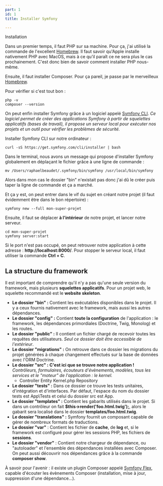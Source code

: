 ```yaml
---
part: 1
id: 1
title: Installer Symfony

---
```

Installation

Dans un premier temps, il faut PHP sur sa machine. Pour ça, j'ai utilisé la commande de l'excellent [Homebrew](https://formulae.brew.sh/formula/php). Il faut savoir qu'Apple installe nativement PHP avec MacOS, mais à ce qu'il paraît ce ne sera plus le cas prochainement. C'est donc bien de savoir comment installer PHP nous-même.

Ensuite, il faut installer Composer. Pour ça pareil, je passe par le merveilleux [Homebrew](https://formulae.brew.sh/formula/composer).

Pour vérifier si c'est tout bon :

    php -v
    composer --version

On peut enfin installer Symfony grâce à un logiciel appelé [Symfony CLI](https://symfony.com/download). _Ce logiciel permet de créer des applications Symfony à partir de squelettes applicatifs (bases de travail), il propose un serveur local pour exécuter nos projets et un outil pour vérifier les problèmes de sécurité._

Installer Symfony CLI sur notre ordinateur :

    curl -sS https://get.symfony.com/cli/installer | bash

Dans le terminal, nous avons un message qui propose d'installer Symfony globalement en déplaçant le fichier grâce à une ligne de commande :

    mv /Users/raphaelbeaudet/.symfony/bin/symfony /usr/local/bin/symfony

Alors dans mon cas le dossier "bin" n'existait pas donc j'ai dû le créer puis taper la ligne de commande et ça a marché.

Et ça y est, on peut entrer dans le vif du sujet en créant notre projet (il faut évidemment être dans le bon répertoire) :

    symfony new --full mon-super-projet

Ensuite, il faut se déplacer **à l'intérieur** de notre projet, et lancer notre serveur.

    cd mon-super-projet
    symfony server:start

Si le port n'est pas occupé, on peut retrouver notre application à cette adresse : **http://localhost:8000/**. Pour stopper le serveur local, il faut utiliser la commande **Ctrl + C**.

## La structure du framework

Il est important de comprendre qu'il n'y a pas qu'une seule version du framework, mais plusieurs **squelettes applicatifs**. Pour un projet web, le squelette recommandé est le **website skeleton**.

* **Le dossier "bin" :** Contient les exécutables disponibles dans le projet. Il y a ceux fournis nativement avec le framework, mais aussi les autres dépendances.
* **Le dossier "config" :** Contient **toute la configuration** de l'application : le framework, les dépendances primordiales (Doctrine, Twig, Monolog) et les routes.
* **Le dossier "public" :** Il contient un fichier chargé de recevoir toutes les requêtes des utilisateurs. _Seul ce dossier doit être accessible de l'extérieur_.
* **Le dossier "migrations" :** On retrouve dans ce dossier les migrations du projet générées à chaque changement effectués sur la base de données avec l'ORM Doctrine.
* **Le dossier "src" :** **C'est ici que se trouve notre application !** _Contrôleurs, formulaires, écouteurs d'évènements, modèles, tous les services et le "moteur" de l'application : le kernel._
  * Controller Entity Kernel.php Repository
* **Le dossier "tests" :** Dans ce dossier ce trouve les tests unitaires, d'intégration et d'interfaces. Par défaut, l'espace du nom du dossier tests est App\\Tests et celui du dossier src est App.
* **Le dossier "templates" :** Contient les gabarits utilisés dans le projet. Si dans un contrôleur on fait **$this->render('foo.html.twig');**, alors le gabarit sera localisé dans le dossier **templates/foo.html.twig**.
* **Le dossier "translations" :** Symfony fournit un composant capable de gérer de nombreux formats de traductions.
* **Le dossier "var"** : Contient les fichier de **cache**, de **log** et, si le framework est configuré pour gérer les sessions PHP, les fichiers de **sessions**.
* **Le dossier "vendor"** : Contient notre chargeur de dépendance, ou "autoloader" et l'ensemble des dépendances installées avec Composer. On peut aussi découvrir nos dépendances grâce à la commande **composer show**.

À savoir pour l'avenir : il existe un plugin Composer appelé [Symfony Flex](https://symfony.com/doc/current/setup/flex.html), capable d'écouter les évènements Composer (installation, mise à jour, suppression d'une dépendance...).